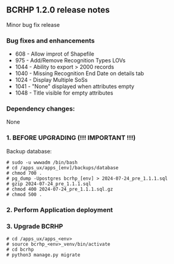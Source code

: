 BCRHP 1.2.0 release notes
------------------------
Minor bug fix release

### Bug fixes and enhancements
- 608  - Allow improt of Shapefile
- 975  - Add/Remove Recognition Types LOVs
- 1044 - Ability to export > 2000 records
- 1040 - Missing Recognition End Date on details tab
- 1024 - Display Multiple SoSs
- 1041 - "None" displayed when attributes empty
- 1048 - Title visible for empty attributes

### Dependency changes:
None

### 1. BEFORE UPGRADING (!!! IMPORTANT !!!)

Backup database:

    # sudo -u wwwadm /bin/bash
    # cd /apps_ux/apps_[env]/backups/database
    # chmod 700 .
    # pg_dump -Upostgres bcrhp_[env] > 2024-07-24_pre_1.1.1.sql
    # gzip 2024-07-24_pre_1.1.1.sql
    # chmod 400 2024-07-24_pre_1.1.1.sql.gz
    # chmod 500 .

### 2. Perform Application deployment

### 3. Upgrade BCRHP
```
# cd /apps_ux/apps_<env>
# source bcrhp_<env>_venv/bin/activate
# cd bcrhp
# python3 manage.py migrate
```
